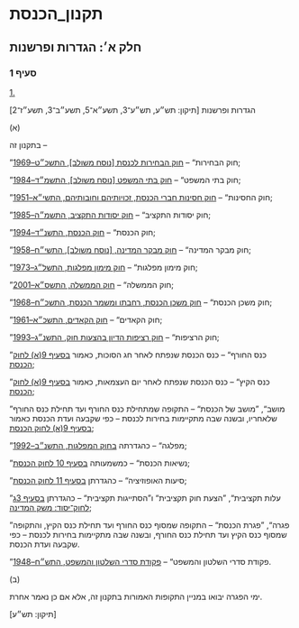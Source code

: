 # תקנון_הכנסת

## חלק א׳: הגדרות ופרשנות

### סעיף 1

[1.](https://he.wikisource.org/wiki/%D7%AA%D7%A7%D7%A0%D7%95%D7%9F_%D7%94%D7%9B%D7%A0%D7%A1%D7%AA#%D7%A1%D7%A2%D7%99%D7%A3_1)

הגדרות ופרשנות [תיקון: תש״ע, תש״ע־3, תשע״א־5, תשע״ב־3, תשע״ז־2]

(א)

בתקנון זה –

”חוק הבחירות“ – [חוק הבחירות לכנסת [נוסח משולב], התשכ״ט–1969](https://he.wikisource.org/wiki/%D7%97%D7%95%D7%A7_%D7%94%D7%91%D7%97%D7%99%D7%A8%D7%95%D7%AA_%D7%9C%D7%9B%D7%A0%D7%A1%D7%AA "חוק הבחירות לכנסת");

”חוק בתי המשפט“ – [חוק בתי המשפט [נוסח משולב], התשמ״ד–1984](https://he.wikisource.org/wiki/%D7%97%D7%95%D7%A7_%D7%91%D7%AA%D7%99_%D7%94%D7%9E%D7%A9%D7%A4%D7%98 "חוק בתי המשפט");

”חוק החסינות“ – [חוק חסינות חברי הכנסת, זכויותיהם וחובותיהם, התשי״א–1951](https://he.wikisource.org/wiki/%D7%97%D7%95%D7%A7_%D7%97%D7%A1%D7%99%D7%A0%D7%95%D7%AA_%D7%97%D7%91%D7%A8%D7%99_%D7%94%D7%9B%D7%A0%D7%A1%D7%AA,_%D7%96%D7%9B%D7%95%D7%99%D7%95%D7%AA%D7%99%D7%94%D7%9D_%D7%95%D7%97%D7%95%D7%91%D7%95%D7%AA%D7%99%D7%94%D7%9D "חוק חסינות חברי הכנסת, זכויותיהם וחובותיהם");

”חוק יסודות התקציב“ – [חוק יסודות התקציב, התשמ״ה–1985](https://he.wikisource.org/wiki/%D7%97%D7%95%D7%A7_%D7%99%D7%A1%D7%95%D7%93%D7%95%D7%AA_%D7%94%D7%AA%D7%A7%D7%A6%D7%99%D7%91 "חוק יסודות התקציב");

”חוק הכנסת“ – [חוק הכנסת, התשנ״ד–1994](https://he.wikisource.org/wiki/%D7%97%D7%95%D7%A7_%D7%94%D7%9B%D7%A0%D7%A1%D7%AA "חוק הכנסת");

”חוק מבקר המדינה“ – [חוק מבקר המדינה, [נוסח משולב], התשי״ח–1958](https://he.wikisource.org/wiki/%D7%97%D7%95%D7%A7_%D7%9E%D7%91%D7%A7%D7%A8_%D7%94%D7%9E%D7%93%D7%99%D7%A0%D7%94 "חוק מבקר המדינה");

”חוק מימון מפלגות“ – [חוק מימון מפלגות, התשל״ג–1973](https://he.wikisource.org/wiki/%D7%97%D7%95%D7%A7_%D7%9E%D7%99%D7%9E%D7%95%D7%9F_%D7%9E%D7%A4%D7%9C%D7%92%D7%95%D7%AA "חוק מימון מפלגות");

”חוק הממשלה“ – [חוק הממשלה, התשס״א–2001](https://he.wikisource.org/wiki/%D7%97%D7%95%D7%A7_%D7%94%D7%9E%D7%9E%D7%A9%D7%9C%D7%94 "חוק הממשלה");

”חוק משכן הכנסת“ – [חוק משכן הכנסת, רחבתו ומשמר הכנסת, התשכ״ח–1968](https://he.wikisource.org/wiki/%D7%97%D7%95%D7%A7_%D7%9E%D7%A9%D7%9B%D7%9F_%D7%94%D7%9B%D7%A0%D7%A1%D7%AA,_%D7%A8%D7%97%D7%91%D7%AA%D7%95_%D7%95%D7%9E%D7%A9%D7%9E%D7%A8_%D7%94%D7%9B%D7%A0%D7%A1%D7%AA "חוק משכן הכנסת, רחבתו ומשמר הכנסת");

”חוק הקאדים“ – [חוק הקאדים, התשכ״א–1961](https://he.wikisource.org/wiki/%D7%97%D7%95%D7%A7_%D7%94%D7%A7%D7%90%D7%93%D7%99%D7%9D "חוק הקאדים");

”חוק הרציפות“ – [חוק רציפות הדיון בהצעות חוק, התשנ״ג–1993](https://he.wikisource.org/wiki/%D7%97%D7%95%D7%A7_%D7%A8%D7%A6%D7%99%D7%A4%D7%95%D7%AA_%D7%94%D7%93%D7%99%D7%95%D7%9F_%D7%91%D7%94%D7%A6%D7%A2%D7%95%D7%AA_%D7%97%D7%95%D7%A7 "חוק רציפות הדיון בהצעות חוק");

”כנס החורף“ – כנס הכנסת שנפתח לאחר חג הסוכות, כאמור [בסעיף 9(א) לחוק הכנסת](https://he.wikisource.org/wiki/%D7%97%D7%95%D7%A7_%D7%94%D7%9B%D7%A0%D7%A1%D7%AA#%D7%A1%D7%A2%D7%99%D7%A3_9 "חוק הכנסת");

”כנס הקיץ“ – כנס הכנסת שנפתח לאחר יום העצמאות, כאמור [בסעיף 9(א) לחוק הכנסת](https://he.wikisource.org/wiki/%D7%97%D7%95%D7%A7_%D7%94%D7%9B%D7%A0%D7%A1%D7%AA#%D7%A1%D7%A2%D7%99%D7%A3_9 "חוק הכנסת");

”מושב“, ”מושב של הכנסת“ – התקופה שמתחילת כנס החורף ועד תחילת כנס החורף שלאחריו, ובשנה שבה מתקיימות בחירות לכנסת – כפי שקבעה ועדת הכנסת כאמור [בסעיף 9(א) לחוק הכנסת](https://he.wikisource.org/wiki/%D7%97%D7%95%D7%A7_%D7%94%D7%9B%D7%A0%D7%A1%D7%AA#%D7%A1%D7%A2%D7%99%D7%A3_9 "חוק הכנסת");

”מפלגה“ – כהגדרתה [בחוק המפלגות, התשנ״ב–1992](https://he.wikisource.org/wiki/%D7%97%D7%95%D7%A7_%D7%94%D7%9E%D7%A4%D7%9C%D7%92%D7%95%D7%AA "חוק המפלגות");

”נשיאות הכנסת“ – כמשמעותה [בסעיף 10 לחוק הכנסת](https://he.wikisource.org/wiki/%D7%97%D7%95%D7%A7_%D7%94%D7%9B%D7%A0%D7%A1%D7%AA#%D7%A1%D7%A2%D7%99%D7%A3_10 "חוק הכנסת");

”סיעות האופוזיציה“ – כהגדרתן [בסעיף 11 לחוק הכנסת](https://he.wikisource.org/wiki/%D7%97%D7%95%D7%A7_%D7%94%D7%9B%D7%A0%D7%A1%D7%AA#%D7%A1%D7%A2%D7%99%D7%A3_11 "חוק הכנסת");

”עלות תקציבית“, ”הצעת חוק תקציבית“ ו”הסתייגות תקציבית“ – כהגדרתן [בסעיף 3ג לחוק־יסוד: משק המדינה](https://he.wikisource.org/wiki/%D7%97%D7%95%D7%A7-%D7%99%D7%A1%D7%95%D7%93:_%D7%9E%D7%A9%D7%A7_%D7%94%D7%9E%D7%93%D7%99%D7%A0%D7%94#%D7%A1%D7%A2%D7%99%D7%A3_3%D7%92 "חוק-יסוד: משק המדינה");

”פגרה“, ”פגרת הכנסת“ – התקופה שמסוף כנס החורף ועד תחילת כנס הקיץ, והתקופה שמסוף כנס הקיץ ועד תחילת כנס החורף, ובשנה שבה מתקיימות בחירות לכנסת – כפי שקבעה ועדת הכנסת.

”פקודת סדרי השלטון והמשפט“ – [פקודת סדרי השלטון והמשפט, התש״ח–1948](https://he.wikisource.org/wiki/%D7%A4%D7%A7%D7%95%D7%93%D7%AA_%D7%A1%D7%93%D7%A8%D7%99_%D7%94%D7%A9%D7%9C%D7%98%D7%95%D7%9F_%D7%95%D7%94%D7%9E%D7%A9%D7%A4%D7%98 "פקודת סדרי השלטון והמשפט").

(ב)

ימי הפגרה יבואו במניין התקופות האמורות בתקנון זה, אלא אם כן נאמר אחרת.

[תיקון: תש״ע]